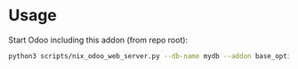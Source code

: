 # Usage

Start Odoo including this addon (from repo root):

```bash
python3 scripts/nix_odoo_web_server.py --db-name mydb --addon base_optional_quick_create
```
